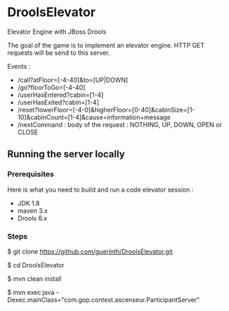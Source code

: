 # DroolsElevator
Elevator Engine with JBoss Drools

The goal of the game is to implement an elevator engine.
HTTP GET requests will be send to this server.

Events :
- /call?atFloor=[-4-40]&to=[UP|DOWN]
- /go?floorToGo=[-4-40]
- /userHasEntered?cabin=[1-4]
- /userHasExited?cabin=[1-4]
- /reset?lowerFloor=[-4-0]&higherFloor=[0-40]&cabinSize=[1-10]&cabinCount=[1-4]&cause=information+message
- /nextCommand : body of the request : NOTHING, UP, DOWN, OPEN or CLOSE

## Running the server locally

### Prerequisites

Here is what you need to build and run a code elevator session :

- JDK 1.8
- maven 3.x
- Drools 6.x

### Steps

$ git clone https://github.com/guerinth/DroolsElevator.git

$ cd DroolsElevator

$ mvn clean install

$ mvn exec:java -Dexec.mainClass="com.gop.contest.ascenseur.ParticipantServer"

